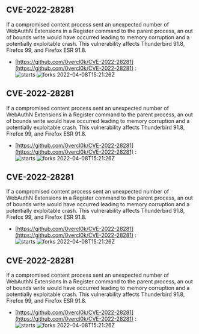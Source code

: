 ## CVE-2022-28281
 If a compromised content process sent an unexpected number of WebAuthN Extensions in a Register command to the parent process, an out of bounds write would have occurred leading to memory corruption and a potentially exploitable crash. This vulnerability affects Thunderbird  91.8, Firefox  99, and Firefox ESR  91.8.

- [https://github.com/0vercl0k/CVE-2022-28281](https://github.com/0vercl0k/CVE-2022-28281) :  
![starts](https://img.shields.io/github/stars/0vercl0k/CVE-2022-28281.svg) 
![forks](https://img.shields.io/github/forks/0vercl0k/CVE-2022-28281.svg) 
2022-04-08T15:21:26Z

## CVE-2022-28281
 If a compromised content process sent an unexpected number of WebAuthN Extensions in a Register command to the parent process, an out of bounds write would have occurred leading to memory corruption and a potentially exploitable crash. This vulnerability affects Thunderbird  91.8, Firefox  99, and Firefox ESR  91.8.

- [https://github.com/0vercl0k/CVE-2022-28281](https://github.com/0vercl0k/CVE-2022-28281) :  
![starts](https://img.shields.io/github/stars/0vercl0k/CVE-2022-28281.svg) 
![forks](https://img.shields.io/github/forks/0vercl0k/CVE-2022-28281.svg) 
2022-04-08T15:21:26Z

## CVE-2022-28281
 If a compromised content process sent an unexpected number of WebAuthN Extensions in a Register command to the parent process, an out of bounds write would have occurred leading to memory corruption and a potentially exploitable crash. This vulnerability affects Thunderbird  91.8, Firefox  99, and Firefox ESR  91.8.

- [https://github.com/0vercl0k/CVE-2022-28281](https://github.com/0vercl0k/CVE-2022-28281) :  
![starts](https://img.shields.io/github/stars/0vercl0k/CVE-2022-28281.svg) 
![forks](https://img.shields.io/github/forks/0vercl0k/CVE-2022-28281.svg) 
2022-04-08T15:21:26Z

## CVE-2022-28281
 If a compromised content process sent an unexpected number of WebAuthN Extensions in a Register command to the parent process, an out of bounds write would have occurred leading to memory corruption and a potentially exploitable crash. This vulnerability affects Thunderbird  91.8, Firefox  99, and Firefox ESR  91.8.

- [https://github.com/0vercl0k/CVE-2022-28281](https://github.com/0vercl0k/CVE-2022-28281) :  
![starts](https://img.shields.io/github/stars/0vercl0k/CVE-2022-28281.svg) 
![forks](https://img.shields.io/github/forks/0vercl0k/CVE-2022-28281.svg) 
2022-04-08T15:21:26Z

